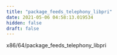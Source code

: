 ```yaml
---
title: "package_feeds_telephony_libpri"
date: 2021-05-06 04:58:13.019534
hidden: false
draft: false
---
```


x86/64/package_feeds_telephony_libpri

